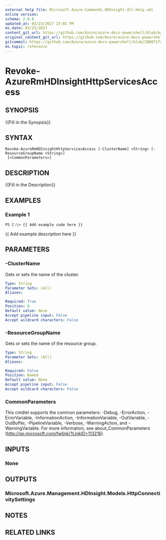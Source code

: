 ```yaml
---
external help file: Microsoft.Azure.Commands.HDInsight.dll-Help.xml
online version:
schema: 2.0.0
updated_at: 03/23/2017 23:03 PM
ms.date: 03/23/2017
content_git_url: https://github.com/Azure/azure-docs-powershell/blob/master/azureps-cmdlets-docs/ResourceManager/AzureRM.HDInsight/v1.0.5.3/Revoke-AzureRmHDInsightHttpServicesAccess.md
original_content_git_url: https://github.com/Azure/azure-docs-powershell/blob/master/azureps-cmdlets-docs/ResourceManager/AzureRM.HDInsight/v1.0.5.3/Revoke-AzureRmHDInsightHttpServicesAccess.md
gitcommit: https://github.com/Azure/azure-docs-powershell/blob/280872fa529e03be2466fa2252957a2060a9dfe4
ms.topic: reference
---
```


# Revoke-AzureRmHDInsightHttpServicesAccess

## SYNOPSIS
{{Fill in the Synopsis}}

## SYNTAX

```
Revoke-AzureRmHDInsightHttpServicesAccess [-ClusterName] <String> [-ResourceGroupName <String>]
 [<CommonParameters>]
```

## DESCRIPTION
{{Fill in the Description}}

## EXAMPLES

### Example 1
```
PS C:\> {{ Add example code here }}
```

{{ Add example description here }}

## PARAMETERS

### -ClusterName
Gets or sets the name of the cluster.

```yaml
Type: String
Parameter Sets: (All)
Aliases: 

Required: True
Position: 0
Default value: None
Accept pipeline input: False
Accept wildcard characters: False
```

### -ResourceGroupName
Gets or sets the name of the resource group.

```yaml
Type: String
Parameter Sets: (All)
Aliases: 

Required: False
Position: Named
Default value: None
Accept pipeline input: False
Accept wildcard characters: False
```

### CommonParameters
This cmdlet supports the common parameters: -Debug, -ErrorAction, -ErrorVariable, -InformationAction, -InformationVariable, -OutVariable, -OutBuffer, -PipelineVariable, -Verbose, -WarningAction, and -WarningVariable. For more information, see about_CommonParameters (http://go.microsoft.com/fwlink/?LinkID=113216).

## INPUTS

### None

## OUTPUTS

### Microsoft.Azure.Management.HDInsight.Models.HttpConnectivitySettings

## NOTES

## RELATED LINKS

